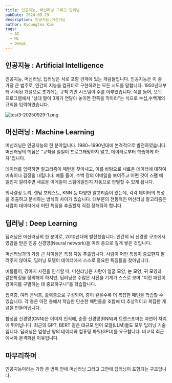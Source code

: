 ```yaml
---
title: 인공지능, 머신러닝 그리고 딥러닝
pubDate: 2024-09-29
description: 인공지능,머신러닝
author: Kyoungtea Kim
tags:
  - AI
  - ML
  - DeepL
---
```

## 인공지능 : Artificial Intelligence

인공지능, 머신러닝, 딥러닝은 서로 포함 관계에 있는 개념들입니다. 인공지능은 이 중 가장 큰 범주로, 인간의 지능을 컴퓨터로 구현하려는 모든 시도를 말합니다. 1950년대부터 시작된 개념으로 초기에는 규칙 기반 시스템이 주를 이루었습니다. 예를 들어, 오목 프로그램에서 "상대 말이 3개가 연달아 놓이면 한쪽을 막아라"는 식으로 수십,수백개의 규칙을 입력하였습니다.

![test3-20250929-1.png](/images/blog/test3-20250929-1.png)

## 머신러닝 : Machine Learning

머신러닝은 인공지능의 한 분야입니다. 1980~1990년대에 본격적으로 발전하였습니다. 머신러닝의 핵심은 "규칙을 일일이 프로그래밍하지 말고, 데이터로부터 학습하게 하자"입니다. 

데이터를 입력하면 알고리즘이 패턴을 찾아내고, 이를 바탕으로 새로운 데이터에 대하여 예측이나 결정을 내립니다. 예들 들어, 수백 장의 이메일을 보여주고 어떤 것이 스팸 메일인지 알려주면 새로운 이메일이 스팸메일인지 자동으로 판별할 수 있게 됩니다.

의사결정 트리, 랜덤 포레스트, KNN 등 다양한 알고리즘이 있는데, 각각 데이터의 특성을 추출하고 분석하는 방식의 차이가 있습니다. 대부분의 전통적인 머신러닝 알고리즘은 사람이 데이터에서 어떤 특징을 추출할지 직접 정해줘야 합니다. 

## 딥러닝 : Deep Learning

딥러닝은 머신러닝의 한 분야로, 2010년대에 발전했습니다. 인간의 뇌 신경망 구조에서 영감을 받은 인공 신경망(Neural network)을 여려 층으로 깊게 쌓은 것입니다.

머신러닝과의 가장 큰 차이점은 특징 자동 추출입니다. 사람이 어떤 특징이 중요한지 알려주지 않아도, 딥러닝 모델이 데이터에서 스스로 중요한 특징들을 찾아냅니다.

예를들어, 강아지 사진을 인식할 때, 머신러닝은 사람이 얼굴 모양, 눈 모양, 귀 모양과 같은특징을 정의해야 하지반, 딥러닝은 수많은 사진을 기계가 스스로 보며 "이런 패턴이 강아지를 구별하는 데 중요하구나"를 학습합니다.

입력층, 여러 은닉층, 출력층으로 구성되어, 층이 깊을수록 더 복잡한 패턴을 학습할 수 있습니다. 각 층은 이전 층에서 학습한 단순한 패턴들을 조합해 더 추상적이고 복잡한 개념을 만들어냅니다.

합성곱 신경망(CNN)은 이미지 인식에, 순환 신경망(RNN)과 트랜스포머는 자연어 처리에 뛰어납니다. 최근의 GPT, BERT 같은 대규모 언어 모델(LLM)들도 모두 딥러닝 기술입니다. 딥러닝은 엄청난 양의 데이터와 컴퓨팅 파워(GPU)를 요구합니다. 비교적 최근에서야 본격화된 이유입니다.

## 마무리하며
인공지능이라는 가장 큰 범위 안에 머신러닝 그리고 그안에 딥러닝이 포함되는 구조입니다. 